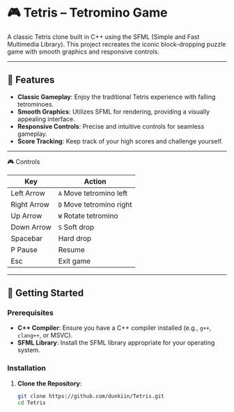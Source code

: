 # 🎮 Tetris – Tetromino Game

A classic Tetris clone built in C++ using the SFML (Simple and Fast Multimedia Library). This project recreates the iconic block-dropping puzzle game with smooth graphics and responsive controls.

---

## 🧩 Features

- **Classic Gameplay**: Enjoy the traditional Tetris experience with falling tetrominoes.
- **Smooth Graphics**: Utilizes SFML for rendering, providing a visually appealing interface.
- **Responsive Controls**: Precise and intuitive controls for seamless gameplay.
- **Score Tracking**: Keep track of your high scores and challenge yourself.

---

🎮 Controls

| Key	| Action |
| ----------- | ----------- |
| Left Arrow | `A`	Move tetromino left |
| Right Arrow | `D`	Move tetromino right |
| Up Arrow | `W`	Rotate tetromino |
| Down Arrow | `S`	Soft drop |
| Spacebar | Hard drop |
| P	Pause | Resume |
| Esc	| Exit game |

---

## 🚀 Getting Started

### Prerequisites

- **C++ Compiler**: Ensure you have a C++ compiler installed (e.g., `g++`, `clang++`, or MSVC).
- **SFML Library**: Install the SFML library appropriate for your operating system.

### Installation

1. **Clone the Repository**:

   ```bash
   git clone https://github.com/dunkiin/Tetris.git
   cd Tetris
